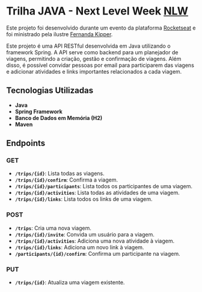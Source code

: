 # Trilha JAVA - Next Level Week [NLW](https://www.rocketseat.com.br/eventos/nlw)
Este projeto foi desenvolvido durante um evento da plataforma [Rocketseat](https://app.rocketseat.com.br/) e foi ministrado pela ilustre [Fernanda Kipper](https://www.linkedin.com/in/fernanda-kipper/).

Este projeto é uma API RESTful desenvolvida em Java utilizando o framework Spring. A API serve como backend para um planejador de viagens, permitindo a criação, gestão e confirmação de viagens. Além disso, é possível convidar pessoas por email para participarem das viagens e adicionar atividades e links importantes relacionados a cada viagem.

## Tecnologias Utilizadas
-   **Java**
-   **Spring Framework**
-   **Banco de Dados em Memória (H2)**
-   **Maven**

## Endpoints

### GET

-   **`/trips/{id}`**: Lista todas as viagens.
-   **`/trips/{id}/confirm`**: Confirma a viagem.
-   **`/trips/{id}/participants`**: Lista todos os participantes de uma viagem.
-   **`/trips/{id}/activities`**: Lista todas as atividades de uma viagem.
-   **`/trips/{id}/links`**: Lista todos os links de uma viagem.

### POST
-   **`/trips`**: Cria uma nova viagem.
-   **`/trips/{id}/invite`**: Convida um usuário para a viagem.
-   **`/trips/{id}/activities`**: Adiciona uma nova atividade à viagem.
-   **`/trips/{id}/links`**: Adiciona um novo link à viagem.
- **`/participants/{id}/confirm`**: Confirma um participante na viagem.

### PUT
-   **`/trips/{id}`**: Atualiza uma viagem existente.



